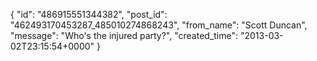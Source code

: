  {
   "id": "486915551344382",
   "post_id": "462493170453287_485010274868243",
   "from_name": "Scott Duncan",
   "message": "Who's the injured party?",
   "created_time": "2013-03-02T23:15:54+0000"
 }
